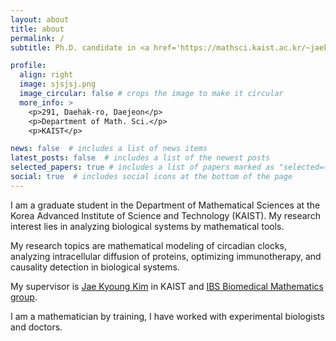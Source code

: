 ```yaml
---
layout: about
title: about
permalink: /
subtitle: Ph.D. candidate in <a href='https://mathsci.kaist.ac.kr/~jaekkim/'>KAIST mathbio lab</a> and <a href='https://www.ibs.re.kr/bimag/'>IBS BIMAG</a>.

profile:
  align: right
  image: sjsjsj.png
  image_circular: false # crops the image to make it circular
  more_info: >
    <p>291, Daehak-ro, Daejeon</p>
    <p>Department of Math. Sci.</p>
    <p>KAIST</p>

news: false  # includes a list of news items
latest_posts: false  # includes a list of the newest posts
selected_papers: true # includes a list of papers marked as "selected={true}"
social: true  # includes social icons at the bottom of the page
---
```


I am a graduate student in the Department of Mathematical Sciences at the Korea Advanced Institute of Science and Technology (KAIST). My research interest lies in analyzing biological systems by mathematical tools. 

My research topics are mathematical modeling of circadian clocks, analyzing intracellular diffusion of proteins, optimizing immunotherapy, and causality detection in biological systems.

My supervisor is [Jae Kyoung Kim](https://mathsci.kaist.ac.kr/~jaekkim/) in KAIST and [IBS Biomedical Mathematics group](https://www.ibs.re.kr/bimag/).

I am a mathematician by training, I have worked with experimental biologists and doctors.

